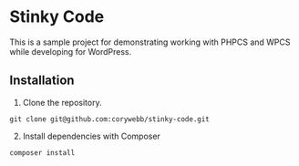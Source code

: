 # Stinky Code

This is a sample project for demonstrating working with PHPCS and WPCS while developing for WordPress.

## Installation

1. Clone the repository.

```
git clone git@github.com:corywebb/stinky-code.git
```

2. Install dependencies with Composer

```
composer install
```